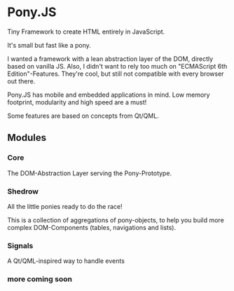 # Pony.JS

Tiny Framework to create HTML entirely in JavaScript.

It's small but fast like a pony.

I wanted a framework with a lean abstraction layer of the DOM, directly based on vanilla JS.
Also, I didn't want to rely too much on "ECMAScript 6th Edition"-Features. They're cool, but still not compatible with every browser out there.

Pony.JS has mobile and embedded applications in mind.
Low memory footprint, modularity and high speed are a must!

Some features are based on concepts from Qt/QML.

## Modules

### Core

The DOM-Abstraction Layer serving the Pony-Prototype.

### Shedrow

All the little ponies ready to do the race!

This is a collection of aggregations of pony-objects, to help you build more complex DOM-Components (tables, navigations and lists).

### Signals

A Qt/QML-inspired way to handle events

### more coming soon
